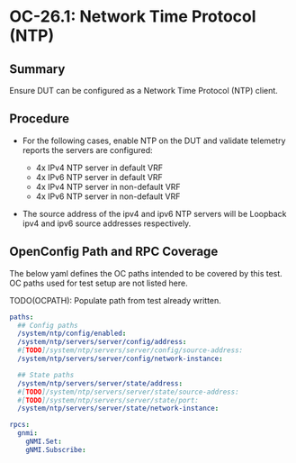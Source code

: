 # OC-26.1: Network Time Protocol (NTP)

## Summary

Ensure DUT can be configured as a Network Time Protocol (NTP) client.

## Procedure

*   For the following cases, enable NTP on the DUT and validate telemetry reports the servers are configured:
    *   4x IPv4 NTP server in default VRF
    *   4x IPv6 NTP server in default VRF
    *   4x IPv4 NTP server in non-default VRF
    *   4x IPv6 NTP server in non-default VRF
 
*   The source address of the ipv4 and ipv6 NTP servers will be Loopback ipv4 and ipv6 source addresses respectively.  

## OpenConfig Path and RPC Coverage

The below yaml defines the OC paths intended to be covered by this test. OC
paths used for test setup are not listed here.

TODO(OCPATH): Populate path from test already written.

```yaml
paths:
  ## Config paths
  /system/ntp/config/enabled:
  /system/ntp/servers/server/config/address:
  #[TODO]/system/ntp/servers/server/config/source-address:
  /system/ntp/servers/server/config/network-instance:

  ## State paths
  /system/ntp/servers/server/state/address:
  #[TODO]/system/ntp/servers/server/state/source-address:
  #[TODO]/system/ntp/servers/server/state/port:
  /system/ntp/servers/server/state/network-instance:

rpcs:
  gnmi:
    gNMI.Set:
    gNMI.Subscribe:
```
